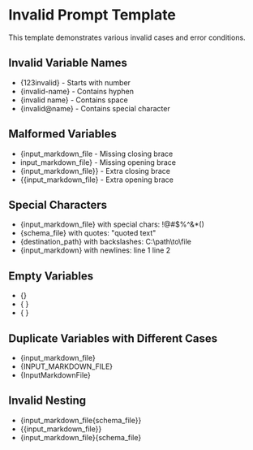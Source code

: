 # Invalid Prompt Template

This template demonstrates various invalid cases and error conditions.

## Invalid Variable Names

- {123invalid} - Starts with number
- {invalid-name} - Contains hyphen
- {invalid name} - Contains space
- {invalid@name} - Contains special character

## Malformed Variables

- {input_markdown_file - Missing closing brace
- input_markdown_file} - Missing opening brace
- {input_markdown_file}} - Extra closing brace
- {{input_markdown_file} - Extra opening brace

## Special Characters

- {input_markdown_file} with special chars: !@#$%^&*()
- {schema_file} with quotes: "quoted text"
- {destination_path} with backslashes: C:\path\to\file
- {input_markdown} with newlines: line 1 line 2

## Empty Variables

- {}
- { }
- { }

## Duplicate Variables with Different Cases

- {input_markdown_file}
- {INPUT_MARKDOWN_FILE}
- {InputMarkdownFile}

## Invalid Nesting

- {input_markdown_file{schema_file}}
- {{input_markdown_file}}
- {input_markdown_file}{schema_file}
